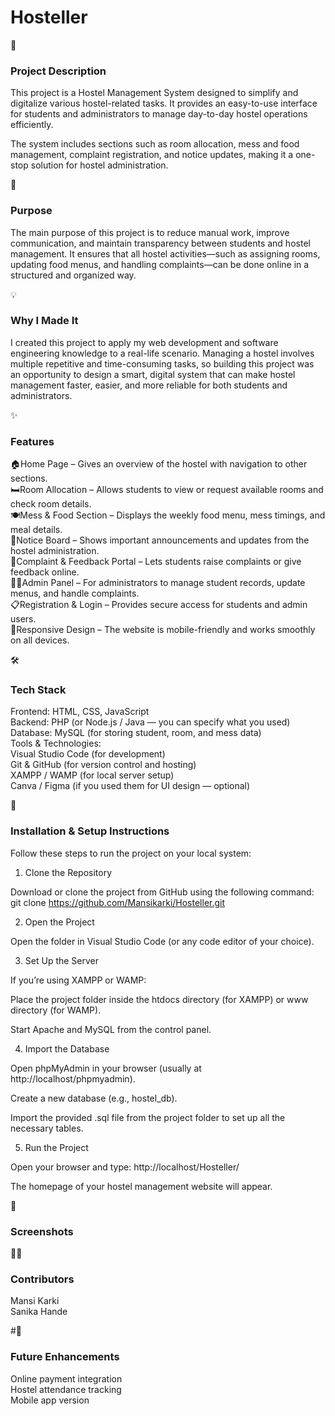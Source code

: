 <h1> Hosteller</h1>


🏡<h3>Project Description</h3>

This project is a Hostel Management System designed to simplify and digitalize various hostel-related tasks. It provides an easy-to-use interface for students and administrators to manage day-to-day hostel operations efficiently.

The system includes sections such as room allocation, mess and food management, complaint registration, and notice updates, making it a one-stop solution for hostel administration.

🎯<h3>Purpose</h3>

The main purpose of this project is to reduce manual work, improve communication, and maintain transparency between students and hostel management. It ensures that all hostel activities—such as assigning rooms, updating food menus, and handling complaints—can be done online in a structured and organized way.

💡<h3>Why I Made It</h3>

I created this project to apply my web development and software engineering knowledge to a real-life scenario. Managing a hostel involves multiple repetitive and time-consuming tasks, so building this project was an opportunity to design a smart, digital system that can make hostel management faster, easier, and more reliable for both students and administrators.


✨<h3>Features</h3>

 🏠Home Page – Gives an overview of the hostel with navigation to other sections.<br>
 🛏️Room Allocation – Allows students to view or request available rooms and check room details.<br>
 🍽️Mess & Food Section – Displays the weekly food menu, mess timings, and meal details.<br>
 🧾Notice Board – Shows important announcements and updates from the hostel administration.<br>
 💬Complaint & Feedback Portal – Lets students raise complaints or give feedback online.<br>
 👩‍💻Admin Panel – For administrators to manage student records, update menus, and handle complaints.<br>
 📋Registration & Login – Provides secure access for students and admin users.<br>
 📱Responsive Design – The website is mobile-friendly and works smoothly on all devices.<br>

🛠️<h3>Tech Stack</h3>

Frontend: HTML, CSS, JavaScript<br>
Backend: PHP (or Node.js / Java — you can specify what you used)<br>
Database: MySQL (for storing student, room, and mess data)<br>
Tools & Technologies:<br>
    Visual Studio Code (for development)<br>
    Git & GitHub (for version control and hosting)<br>
    XAMPP / WAMP (for local server setup)<br>
    Canva / Figma (if you used them for UI design — optional)<br>

🚀<h3>Installation & Setup Instructions</h3>

Follow these steps to run the project on your local system:

1. Clone the Repository

Download or clone the project from GitHub using the following command:
git clone https://github.com/Mansikarki/Hosteller.git

2. Open the Project

Open the folder in Visual Studio Code (or any code editor of your choice).

3. Set Up the Server

If you’re using XAMPP or WAMP:

Place the project folder inside the htdocs directory (for XAMPP) or www directory (for WAMP).

Start Apache and MySQL from the control panel.

4. Import the Database

Open phpMyAdmin in your browser (usually at http://localhost/phpmyadmin).

Create a new database (e.g., hostel_db).

Import the provided .sql file from the project folder to set up all the necessary tables.

5. Run the Project

Open your browser and type:
http://localhost/Hosteller/

The homepage of your hostel management website will appear.

📸 <h3>Screenshots</h3>

👩‍💻 <h3>Contributors</h3>

Mansi Karki<br>
Sanika Hande

#🚧 <h3>Future Enhancements</h3>

Online payment integration<br>
Hostel attendance tracking<br>
Mobile app version


